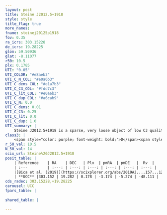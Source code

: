 ```yaml
---
layout: post
title: Steine J2012.5+1918
style: style
title_flag: true
more_names: 
fname: steinej20125p1918
fov: 0.35
ra_icrs: 303.15228
de_icrs: 19.28225
glon: 59.50936
glat: -8.11077
r50: 10.5
plx: 0.1785
UTI: "0.05"
UTI_COLOR: "#e8aeb3"
UTI_C_N_COL: "#e0a6b3"
UTI_C_dens_COL: "#e1a7b3"
UTI_C_C3_COL: "#fdd7c3"
UTI_C_lit_COL: "#e0a6b3"
UTI_C_dup_COL: "#a6cab9"
UTI_C_N: 0.0
UTI_C_dens: 0.01
UTI_C_C3: 0.25
UTI_C_lit: 0.0
UTI_C_dup: 1.0
UTI_summary: |
    Steine J2012.5+1918 is a sparse, very loose object of low C3 quality. It is rarely studied in the literature, with no articles listed in the last 6 years.<br><br><span style="color: #99180f; font-weight: bold;">Warning: </span>contains less than 25 stars with <i>P>0.5</i> estimated.
class3: |
    <span style="color: purple; font-weight: bold;">D</span><span style="color: #FFC300; font-weight: bold;">B</span>
r_50_val: 10.5
N_50_val: 14
scix_url: Steine%20J2012.5+1918
posit_table: |
    | Reference    | RA    | DEC   | Plx  | pmRA  | pmDE   |  Rv  |
    | :---         | :---: | :---: | :---: | :---: | :---: | :---: |
    |[Bica et al. (2019)](https://scixplorer.org/abs/2019AJ....157...12B) | 303.142 | 19.308 | -- | -- | -- | -- |
    | **UCC** |303.152 | 19.282 | 0.178 | -3.174 | -5.274 | -48.111 | 
cds_radec: 303.15228,+19.28225
carousel: UCC
fpars_table: |
    
shared_table: |
    
---
```

